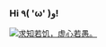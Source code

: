 ### Hi ٩( 'ω' )و!

[![求知若饥，虚心若愚。](https://quotes-github-readme.vercel.app/api?type=horizontal&theme=light&myquote=求知若饥，虚心若愚。)](https://github.com/piyushsuthar/github-readme-quotes)

<!--
**majinnn/majinnn** is a ✨ _special_ ✨ repository because its `README.md` (this file) appears on your GitHub profile.

Here are some ideas to get you started:

- 🔭 I’m currently working on ...
- 🌱 I’m currently learning ...
- 👯 I’m looking to collaborate on ...
- 🤔 I’m looking for help with ...
- 💬 Ask me about ...
- 📫 How to reach me: ...
- 😄 Pronouns: ...
- ⚡ Fun fact: ...
-->
